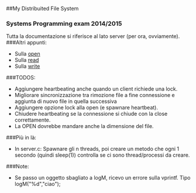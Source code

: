 ##My Distribuited File System
### Systems Programming exam 2014/2015

Tutta la documentazione si riferisce al lato server (per ora, ovviamente).
###Altri appunti:
* Sulla [open](OPE.md)
* Sulla [read](READ.md)
* Sulla [write](WRITE.md)

###TODOS:
* Aggiungere heartbeating anche quando un client richiede una lock.
* Migliorare sincronizzazione tra rimozione file a fine connessione e aggiunta di nuovo file in quella successiva
* Aggiungere opzione lock alla open (e spawnare heartbeat).
* Chiudere heartbeating se la connessione si chiude con la close correttamente.
* La OPEN dovrebbe mandare anche la dimensione del file.

###Più in là:
* In server.c: Spawnare gli n threads, poi creare un metodo che ogni 1 secondo (quindi sleep(1)) controlla se ci sono thread/processi da creare.

###Note:
* Se passo un oggetto sbagliato a logM, ricevo un errore sulla vprintf. Tipo logM("%d","ciao");
